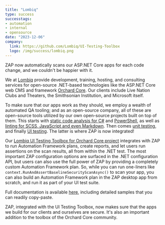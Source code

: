 ```yaml
---
title: "Lombiq"
type: success
successtags:
- automation
- internal
- opensource
date: "2023-12-06"
company:
  link: https://github.com/Lombiq/UI-Testing-Toolbox
  logo: /img/success/lombiq.png
---
```


ZAP now automatically scans our ASP.NET Core apps for each code change, and we couldn't be happier with it.

We at [Lombiq](https://lombiq.com/) provide development, training, hosting, and consulting services for open-source .NET-based technologies like the ASP.NET Core web CMS and framework [Orchard Core](https://orchardcore.net/). Our clients include Live Nation Clubs and Theaters, the Smithsonian Institution, and Microsoft itself.

To make sure that our apps work as they should, we employ a wealth of automated QA tooling; and as an open-source company, all of these are open-source tools utilized by our own open-source projects built on top of them. This starts with [static code analysis for C#](https://github.com/Lombiq/.NET-Analyzers) and [PowerShell](https://github.com/Lombiq/PowerShell-Analyzers), as well as [linting for SCSS, JavaScript and even Markdown](https://github.com/Lombiq/NodeJs-Extensions). Then comes [unit testing](https://github.com/Lombiq/Testing-Toolbox), and finally [UI testing](https://github.com/Lombiq/UI-Testing-Toolbox). The latter is where ZAP is now integrated!

Our [Lombiq UI Testing Toolbox for Orchard Core project](https://github.com/Lombiq/UI-Testing-Toolbox) integrates with ZAP to run Automation Framework plans, create reports, and let users run assertions on the scan results, all from within the .NET test. The most important ZAP configuration options are surfaced in the .NET configuration API, but users can also use the full power of ZAP by providing a completely custom Automation Framework plan. So, while you can run one-liners like `context.RunAndAssertBaselineSecurityScanAsync()` to scan your app, you can also build an Automation Framework plan in the ZAP desktop app from scratch, and run it as part of your UI test suite.

Full documentation is available [here](https://github.com/Lombiq/UI-Testing-Toolbox/blob/dev/Lombiq.Tests.UI/Docs/SecurityScanning.md), including detailed samples that you can readily copy-paste.

ZAP, integrated with the UI Testing Toolbox, now makes sure that the apps we build for our clients and ourselves are secure. It's also an important addition to the toolbox of the Orchard Core community.
